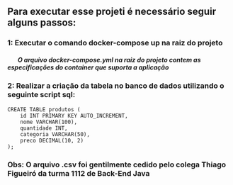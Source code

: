 ## Para executar esse projeti é necessário seguir alguns passos:

### 1: Executar o comando docker-compose up na raiz do projeto
#####  &nbsp;&nbsp;&nbsp;&nbsp;&nbsp;&nbsp; O arquivo docker-compose.yml na raiz do projeto contem as especificações do container que suporta a aplicação

### 2: Realizar a criação da tabela no banco de dados utilizando o seguinte script sql:
    CREATE TABLE produtos (
        id INT PRIMARY KEY AUTO_INCREMENT,
        nome VARCHAR(100),
        quantidade INT,
        categoria VARCHAR(50),
        preco DECIMAL(10, 2)
    );

### Obs: O arquivo .csv foi gentilmente cedido pelo colega Thiago Figueiró da turma 1112 de Back-End Java